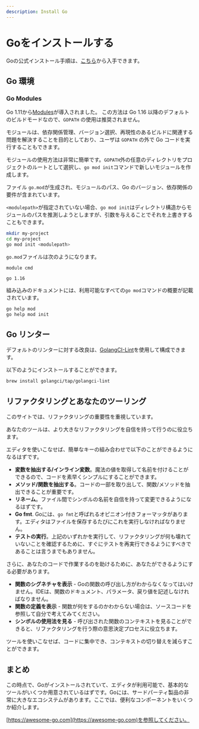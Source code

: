 ```yaml
---
description: Install Go
---
```


# Goをインストールする

Goの公式インストール手順は、[こちら](https://golang.org/doc/install)から入手できます。

## Go 環境

### Go Modules

Go 1.11から[Modules](https://github.com/golang/go/wiki/Modules)が導入されました。
この方法は Go 1.16 以降のデフォルトのビルドモードなので、`GOPATH` の使用は推奨されません。

モジュールは、依存関係管理、バージョン選択、再現性のあるビルドに関連する問題を解決することを目的としており、ユーザは `GOPATH` の外で Go コードを実行することもできます。

モジュールの使用方法は非常に簡単です。`GOPATH`外の任意のディレクトリをプロジェクトのルートとして選択し、`go mod init`コマンドで新しいモジュールを作成します。

ファイル `go.mod`が生成され、モジュールのパス、Go のバージョン、依存関係の要件が含まれています。

`<modulepath>`が指定されていない場合、`go mod init`はディレクトリ構造からモジュールのパスを推測しようとしますが、引数を与えることでそれを上書きすることもできます。

```bash
mkdir my-project
cd my-project
go mod init <modulepath>
```

`go.mod`ファイルは次のようになります。

```
module cmd

go 1.16
```

組み込みのドキュメントには、利用可能なすべての`go mod`コマンドの概要が記載されています。

```bash
go help mod
go help mod init
```

## Go リンター

デフォルトのリンターに対する改良は、[GolangCI-Lint](https://golangci-lint.run)を使用して構成できます。

以下のようにインストールすることができます。

```bash
brew install golangci/tap/golangci-lint
```

## リファクタリングとあなたのツーリング

このサイトでは、リファクタリングの重要性を重視しています。

あなたのツールは、より大きなリファクタリングを自信を持って行うのに役立ちます。

エディタを使いこなせば、簡単なキーの組み合わせで以下のことができるようになるはずです。

* **変数を抽出する/インライン変数**。魔法の値を取得して名前を付けることができるので、コードを素早くシンプルにすることができます。
* **メソッド/関数を抽出する**。コードの一部を取り出して、関数/メソッドを抽出できることが重要です。
* **リネーム**。ファイル間でシンボルの名前を自信を持って変更できるようになるはずです。
* **Go fmt**. Goには、`go fmt`と呼ばれるオピニオン付きフォーマッタがあります。エディタはファイルを保存するたびにこれを実行しなければなりません。
* **テストの実行**。上記のいずれかを実行して、リファクタリングが何も壊れていないことを確認するために、すぐにテストを再実行できるようにすべきであることは言うまでもありません。

さらに、あなたのコードで作業するのを助けるために、あなたができるようにする必要があります。

* **関数のシグネチャを表示** - Goの関数の呼び出し方がわからなくなってはいけません。IDEは、関数のドキュメント、パラメータ、戻り値を記述しなければなりません。
* **関数の定義を表示** - 関数が何をするのかわからない場合は、ソースコードを参照して自分で考えてみてください。
* **シンボルの使用法を見る** - 呼び出された関数のコンテキストを見ることができると、リファクタリングを行う際の意思決定プロセスに役立ちます。

ツールを使いこなせば、コードに集中でき、コンテキストの切り替えを減らすことができます。

## まとめ

この時点で、Goがインストールされていて、エディタが利用可能で、基本的なツールがいくつか用意されているはずです。Goには、サードパーティ製品の非常に大きなエコシステムがあります。ここでは、便利なコンポーネントをいくつか紹介します。

[https://awesome-go.com](https://awesome-go.com)を参照してください。
